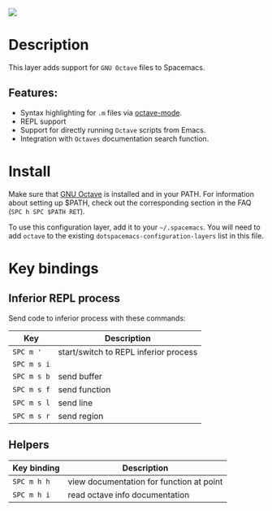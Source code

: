 ![](img/octave.png)

Description
===========

This layer adds support for `GNU Octave` files to Spacemacs.

Features:
---------

-   Syntax highlighting for `.m` files via
    [octave-mode](https://www.gnu.org/software/emacs/manual/html_mono/octave-mode.html).
-   REPL support
-   Support for directly running `Octave` scripts from Emacs.
-   Integration with `Octaves` documentation search function.

Install
=======

Make sure that [GNU Octave](https://www.gnu.org/software/octave/) is
installed and in your PATH. For information about setting up $PATH,
check out the corresponding section in the FAQ (`SPC h SPC $PATH RET`).

To use this configuration layer, add it to your `~/.spacemacs`. You will
need to add `octave` to the existing `dotspacemacs-configuration-layers`
list in this file.

Key bindings
============

Inferior REPL process
---------------------

Send code to inferior process with these commands:

| Key         | Description                           |
|-------------|---------------------------------------|
| `SPC m '`   | start/switch to REPL inferior process |
| `SPC m s i` |                                       |
| `SPC m s b` | send buffer                           |
| `SPC m s f` | send function                         |
| `SPC m s l` | send line                             |
| `SPC m s r` | send region                           |

Helpers
-------

| Key binding | Description                              |
|-------------|------------------------------------------|
| `SPC m h h` | view documentation for function at point |
| `SPC m h i` | read octave info documentation           |
